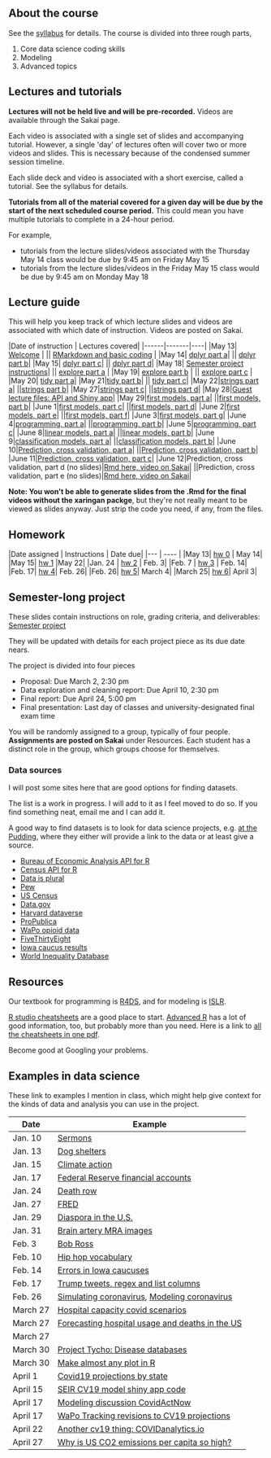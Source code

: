 
## About the course
See the [syllabus](syllabus_stor320_su1.pdf) for details. The course is divided into three rough parts,

1. Core data science coding skills
2. Modeling
3. Advanced topics


## Lectures and tutorials

**Lectures will not be held live and will be pre-recorded.** Videos are available through the Sakai page.

Each video is associated with a single set of slides and accompanying tutorial. However, a single 'day' of lectures often will cover two or more videos and slides. This is necessary because of the condensed summer session timeline.

Each slide deck and video is associated with a short exercise, called a tutorial. See the syllabus for details.

**Tutorials from all of the material covered for a given day will be due by the start of the next scheduled course period.** This could mean you have multiple tutorials to complete in a 24-hour period.

For example, 

- tutorials from the lecture slides/videos associated with the Thursday May 14 class would be due by 9:45 am on Friday May 15
- tutorials from the lecture slides/videos in the Friday May 15 class would be due by 9:45 am on Monday May 18

## Lecture guide
This will help you keep track of which lecture slides and videos are associated with which date of instruction. Videos are posted on Sakai.

|Date of instruction | Lectures covered|
|------|-------|----|
|May 13| [Welcome](slides_welcome.html) |
|| [RMarkdown and basic coding](slides_workflow.html) |
|May 14| [dplyr part a](slides_dplyr_parta.html)|
|| [dplyr part b](slides_dplyr_partb.html)|
|May 15| [dplyr part c](slides_dplyr_partc.html)|
|| [dplyr part d](slides_dplyr_partd.html)|
|May 18| [Semester project instructions](slides_project.html)|
|| [explore part a](slides_EDA_pta.html) |
|May 19| [explore part b](slides_EDA_ptb.html) | 
|| [explore part c](slides_EDA_ptc.html) | 
|May 20| [tidy part a](slides_tidyrel_pta.html)|
|May 21|[tidy part b](slides_tidyrel_ptb.html)|
|| [tidy part c](slides_tidyrel_ptc.html)|
|May 22|[strings part a](slides_strings_pta.html)|
||[strings part b](slides_strings_ptb.html)|
|May 27|[strings part c](slides_strings_ptc.html)|
||[strings part d](slides_strings_ptd.html)|
|May 28|[Guest lecture files: API and Shiny app](https://github.com/ldjack5/teaching?files=1)|
|May 29|[first models, part a](slides_firstmodels_pta.html)|
||[first models, part b](slides_firstmodels_ptb.html)|
|June 1|[first models, part c](slides_firstmodels_ptc.html)|
||[first models, part d](slides_firstmodels_ptd.html)|
|June 2|[first models, part e](slides_firstmodels_pte.html)|
||[first models, part f](slides_firstmodels_ptf.html)|
|June 3|[first models, part g](slides_firstmodels_ptg.html)|
|June 4|[programming, part a](slides_programming_pta.html)|
||[programming, part b](slides_programming_ptb.html)|
|June 5|[programming, part c](slides_programming_ptc.html)|
|June 8|[linear models, part a](slides_linear_pta.html)|
||[linear models, part b](slides_linear_ptb.html)|
|June 9|[classification models, part a](slides_classification_pta.html)|
||[classification models, part b](slides_classification_ptb.html)|
|June 10|[Prediction, cross validation, part a](slides_predval_pta.html)|
||[Prediction, cross validation, part b](slides_predval_ptb.html)|
|June 11|[Prediction, cross validation, part c](slides_predval_ptc.html)|
|June 12|Prediction, cross validation, part d (no slides)|[Rmd here, video on Sakai](slides_predval_ptd.Rmd)|
||Prediction, cross validation, part e (no slides)|[Rmd here, video on Sakai](slides_predval_pte.Rmd)|

**Note: You won't be able to generate slides from the .Rmd for the final videos without the xaringan packge**, but they're not really meant to be viewed as slides anyway. Just strip the code you need, if any, from the files.

## Homework

|Date assigned | Instructions | Date due|
|--- | ---- |
|May 13| [hw 0](hw0.html) | May 14|
|May 15| [hw 1](hw1.Rmd) |May 22|
|Jan. 24 | [hw 2](hw2.Rmd) | Feb. 3|
|Feb. 7 | [hw 3](hw3.Rmd) | Feb. 14|
|Feb. 17| [hw 4](hw4.Rmd)| Feb. 26|
|Feb. 26| [hw 5](hw5.Rmd)| March 4|
|March 25| [hw 6](hw6.Rmd)| April 3|

## Semester-long project
These slides contain instructions on role, grading criteria, and deliverables: [Semester project](slides_project.html)

They will be updated with details for each project piece as its due date nears.

The project is divided into four pieces

- Proposal: Due March 2, 2:30 pm
- Data exploration and cleaning report: Due April 10, 2:30 pm
- Final report: Due April 24, 5:00 pm
- Final presentation: Last day of classes and university-designated final exam time

You will be randomly assigned to a group, typically of four people. **Assignments are posted on Sakai** under Resources. Each student has a distinct role in the group, which groups choose for themselves.

### Data sources
I will post some sites here that are good options for finding datasets. 

The list is a work in progress. I will add to it as I feel moved to do so. If you find something neat, email me and I can add it. 

A good way to find datasets is to look for data science projects, e.g. [at the Pudding](pudding.cool), where they either will provide a link to the data or at least give a source.

- [Bureau of Economic Analysis API for R](https://github.com/us-bea/bea.R)
- [Census API for R](https://cran.r-project.org/web/packages/censusapi/vignettes/getting-started.html)
- [Data is plural](https://tinyletter.com/data-is-plural/archive)
- [Pew](https://www.pewresearch.org/download-datasets/)
- [US Census](https://www.census.gov/data/data-tools.html)
- [Data.gov](https://www.data.gov/)
- [Harvard dataverse](https://dataverse.harvard.edu/)
- [ProPublica](https://www.propublica.org/datastore/)
- [WaPo opioid data](https://www.washingtonpost.com/graphics/2019/investigations/dea-pain-pill-database/)
- [FiveThirtyEight](https://data.fivethirtyeight.com/)
- [Iowa caucus results](https://results.thecaucuses.org/)
- [World Inequality Database](https://wid.world/)




## Resources

Our textbook for programming is [R4DS](https://r4ds.had.co.nz/), and for modeling is [ISLR](http://faculty.marshall.usc.edu/gareth-james/ISL/).

[R studio cheatsheets](https://rstudio.com/resources/cheatsheets/) are a good place to start. [Advanced R](https://adv-r.hadley.nz/) has a lot of good information, too, but probably more than you need. Here is a link to [all the cheatsheets in one pdf](https://rstudio.com/wp-content/uploads/2019/01/Cheatsheets_2019.pdf).

Become good at Googling your problems.

## Examples in data science
These link to examples I mention in class, which might help give context for the kinds of data and analysis you can use in the project.


|Date | Example |
|------|-------|
|Jan. 10| [Sermons](https://www.pewforum.org/2019/12/16/the-digital-pulpit-a-nationwide-analysis-of-online-sermons/) |
|Jan. 13| [Dog shelters](https://pudding.cool/2019/10/shelters/) |
|Jan. 15| [Climate action](https://climateactiontracker.org/data-portal/?mode=countries)|
|Jan. 17| [Federal Reserve financial accounts](https://www.federalreserve.gov/releases/Z1/)|
|Jan. 24| [Death row](https://theintercept.com/series/the-condemned/)|
|Jan. 27| [FRED](https://fred.stlouisfed.org/)|
|Jan. 29| [Diaspora in the U.S.](https://pudding.cool/2020/01/diaspora/)|
|Jan. 31| [Brain artery MRA images](https://www.insight-journal.org/midas/community/view/21)|
|Feb. 3| [Bob Ross](https://fivethirtyeight.com/features/a-statistical-analysis-of-the-work-of-bob-ross/)|
|Feb. 10|[Hip hop vocabulary](https://pudding.cool/projects/vocabulary/index.html)|
|Feb. 14| [Errors in Iowa caucuses](https://www.washingtonpost.com/politics/2020/02/10/iowa-democratic-party-responds-ongoing-errors-caucus-results-with-shrug/?arc404=true#click=https://t.co/sfBhMwFIVq)|
|Feb. 17|[Trump tweets, regex and list columns](https://jennybc.github.io/purrr-tutorial/ls13_list-columns.html#regex_and_trump_tweets)|
|Feb. 26|[Simulating coronavirus](https://www.washingtonpost.com/graphics/2020/health/coronavirus-how-epidemics-spread-and-end/?itid=hp_hp-visual-stories-desktop_no-name%3Ahomepage%2Fstory-ans), [Modeling coronavirus](https://art-bd.shinyapps.io/nCov_control/)|
|March 27|[Hospital capacity covid scenarios](https://projects.propublica.org/graphics/covid-hospitals)|
|March 27|[Forecasting hospital usage and deaths in the US](http://www.healthdata.org/research-article/forecasting-covid-19-impact-hospital-bed-days-icu-days-ventilator-days-and-deaths)|
|March 27||[Perspective: US mortality in 2018](https://www.cdc.gov/nchs/nvss/deaths.htm)|
|March 30|[Project Tycho: Disease databases](https://www.tycho.pitt.edu/featured-works/)|
|March 30|[Make almost any plot in R](https://simplystatistics.org/2019/08/28/you-can-replicate-almost-any-plot-with-ggplot2/)|
|April 1|[Covid19 projections by state](http://covid19.healthdata.org/)|
|April 15|[SEIR CV19 model shiny app code](https://github.com/alsnhll/SEIR_COVID19)|
|April 17|[Modeling discussion CovidActNow](https://blog.covidactnow.org/dr-nirav-shah-discusses-covid-act-now-model/)|
|April 17|[WaPo Tracking revisions to CV19 projections](https://www.washingtonpost.com/politics/2020/04/14/how-mortality-predictions-leading-coronavirus-model-dropped-over-time/)|
|April 22|[Another cv19 thing: COVIDanalytics.io](https://www.covidanalytics.io/)|
|April 27|[Why is US CO2 emissions per capita so high?](https://arstechnica.com/science/2020/04/americans-have-texas-sized-carbon-footprints-heres-why/)|
